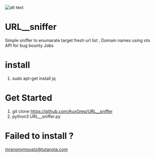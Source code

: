 ![alt text](https://cdn.discordapp.com/attachments/951192813477965856/1023516512537022515/Screenshot_from_2022-09-25_11-35-32.png)

# URL__sniffer
Simple sniffer to enumarate target fresh url list , Domain names using otx API for bug bounty Jobs

# install
1. sudo apt-get install jq

# Get Started
1. git clone https://github.com/AuxGrep/URL__sniffer
2. python3 URL__sniffer.py

# Failed to install ?
mranonymoustz@tutanota.com

